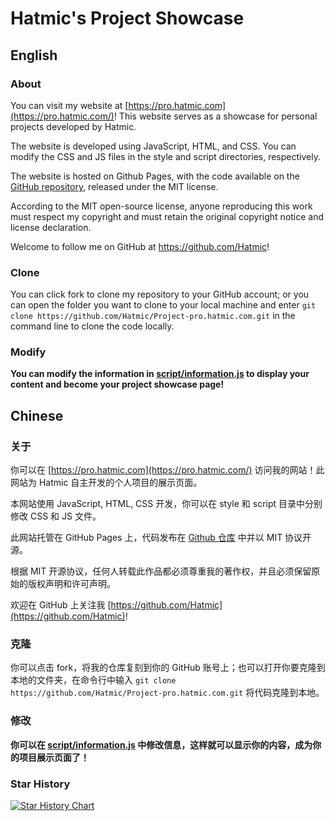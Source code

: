 # Hatmic's Project Showcase

## English

### About

You can visit my website at [https://pro.hatmic.com](https://pro.hatmic.com/)! This website serves as a showcase for personal projects developed by Hatmic.

The website is developed using JavaScript, HTML, and CSS. You can modify the CSS and JS files in the style and script directories, respectively.

The website is hosted on Github Pages, with the code available on the [GitHub repository](https://github.com/Hatmic/Project-pro.hatmic.com), released under the MIT license.

According to the MIT open-source license, anyone reproducing this work must respect my copyright and must retain the original copyright notice and license declaration.

Welcome to follow me on GitHub at https://github.com/Hatmic!

### Clone

You can click fork to clone my repository to your GitHub account; or you can open the folder you want to clone to your local machine and enter `git clone https://github.com/Hatmic/Project-pro.hatmic.com.git` in the command line to clone the code locally.

### Modify

**You can modify the information in [script/information.js](https://github.com/Hatmic/Project-pro.hatmic.com/blob/main/script/information.js) to display your content and become your project showcase page!**

## Chinese

### 关于

你可以在 [https://pro.hatmic.com](https://pro.hatmic.com/) 访问我的网站！此网站为 Hatmic 自主开发的个人项目的展示页面。

本网站使用 JavaScript, HTML, CSS 开发，你可以在 style 和 script 目录中分别修改 CSS 和 JS 文件。

此网站托管在 GitHub Pages 上，代码发布在 [Github 仓库](https://github.com/Hatmic/Project-pro.hatmic.com) 中并以 MIT 协议开源。

根据 MIT 开源协议，任何人转载此作品都必须尊重我的著作权，并且必须保留原始的版权声明和许可声明。

欢迎在 GitHub 上关注我 [https://github.com/Hatmic](https://github.com/Hatmic)!

### 克隆

你可以点击 fork，将我的仓库复刻到你的 GitHub 账号上；也可以打开你要克隆到本地的文件夹，在命令行中输入 `git clone https://github.com/Hatmic/Project-pro.hatmic.com.git` 将代码克隆到本地。

### 修改

**你可以在 [script/information.js](https://github.com/Hatmic/Project-pro.hatmic.com/blob/main/script/information.js) 中修改信息，这样就可以显示你的内容，成为你的项目展示页面了！**

### Star History

[![Star History Chart](https://api.star-history.com/svg?repos=hatmic/Project-pro.hatmic.com&type=Date)](https://star-history.com/#hatmic/Project-pro.hatmic.com&Date)
